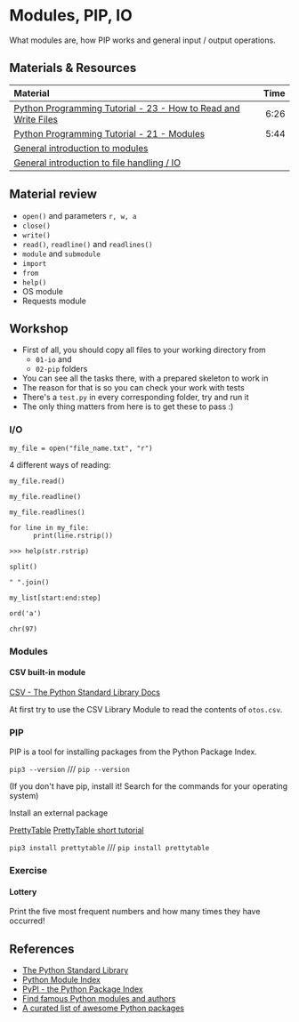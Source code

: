 # Modules, PIP, IO

What modules are, how PIP works and general input / output operations.

## Materials & Resources

| Material | Time |
|:---------|-----:|
| [Python Programming Tutorial - 23 - How to Read and Write Files](https://www.youtube.com/watch?v=YV6qm6erphk) | 6:26 |
| [Python Programming Tutorial - 21 - Modules](https://www.youtube.com/watch?v=WN4A6iJOUns) | 5:44 |
| [General introduction to modules][1] ||
| [General introduction to file handling / IO][2] ||

## Material review
- `open()` and parameters `r, w, a`
- `close()`
- `write()`
- `read()`, `readline()` and `readlines()`
- `module` and `submodule`
- `import`
- `from`
- `help()`
- OS module
- Requests module

## Workshop
- First of all, you should copy all files to your working directory from
    - `01-io` and
    - `02-pip` folders
- You can see all the tasks there, with a prepared skeleton to work in
- The reason for that is so you can check your work with tests
- There's a `test.py` in every corresponding folder, try and run it
- The only thing matters from here is to get these to pass :)

### I/O

`my_file = open("file_name.txt", "r")`

4 different ways of reading:

`my_file.read()`

`my_file.readline()`

`my_file.readlines()`

```
for line in my_file:
      print(line.rstrip())
```

` >>> help(str.rstrip) `

`split()`

`" ".join()`

`my_list[start:end:step]`

`ord('a')`

`chr(97)`

### Modules

#### CSV built-in module

[CSV - The Python Standard Library Docs][10]

At first try to use the CSV Library Module to read the contents of `otos.csv`.

### PIP

PIP is a tool for installing packages from the Python Package Index.

`pip3 --version` /// `pip --version`

(If you don't have pip, install it! Search for the commands for your operating system)

Install an external package

[PrettyTable][7]
[PrettyTable short tutorial][9]

`pip3 install prettytable` /// `pip install prettytable`

### Exercise

#### Lottery

Print the five most frequent numbers and how many times they have occurred!

## References

* [The Python Standard Library][3]
* [Python Module Index][4]
* [PyPI - the Python Package Index][5]
* [Find famous Python modules and authors][6]
* [A curated list of awesome Python packages][8]

[1]: http://pymbook.readthedocs.org/en/latest/modules.html
[2]: http://pymbook.readthedocs.org/en/latest/file.html
[3]: https://docs.python.org/3/library/
[4]: https://docs.python.org/3/py-modindex.html
[5]: https://pypi.python.org/pypi
[6]: http://pypi-ranking.info/
[7]: https://pypi.python.org/pypi/PrettyTable
[8]: http://awesome-python.com/
[9]: https://code.google.com/p/prettytable/wiki/Tutorial
[10]: https://docs.python.org/3/library/csv.html
